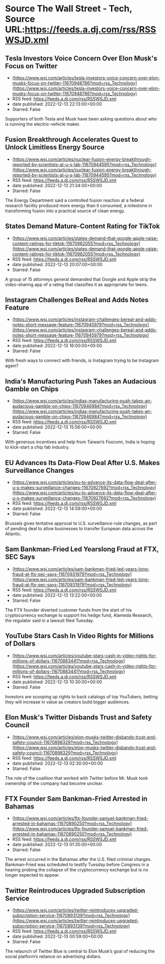 # Source The Wall Street - Tech, Source URL:https://feeds.a.dj.com/rss/RSSWSJD.xml

## Tesla Investors Voice Concern Over Elon Musk's Focus on Twitter
 - [https://www.wsj.com/articles/tesla-investors-voice-concern-over-elon-musks-focus-on-twitter-11670948786?mod=rss_Technology](https://www.wsj.com/articles/tesla-investors-voice-concern-over-elon-musks-focus-on-twitter-11670948786?mod=rss_Technology)
 - RSS feed: https://feeds.a.dj.com/rss/RSSWSJD.xml
 - date published: 2022-12-13 22:13:00+00:00
 - Starred: False

Supporters of both Tesla and Musk have been asking questions about who is running the electric-vehicle maker.

## Fusion Breakthrough Accelerates Quest to Unlock Limitless Energy Source
 - [https://www.wsj.com/articles/nuclear-fusion-energy-breakthrough-reported-by-scientists-at-u-s-lab-11670944595?mod=rss_Technology](https://www.wsj.com/articles/nuclear-fusion-energy-breakthrough-reported-by-scientists-at-u-s-lab-11670944595?mod=rss_Technology)
 - RSS feed: https://feeds.a.dj.com/rss/RSSWSJD.xml
 - date published: 2022-12-13 21:34:00+00:00
 - Starred: False

The Energy Department said a controlled fusion reaction at a federal research facility produced more energy than it consumed, a milestone in transforming fusion into a practical source of clean energy.

## States Demand Mature-Content Rating for TikTok
 - [https://www.wsj.com/articles/states-demand-that-google-apple-raise-content-ratings-for-tiktok-11670962055?mod=rss_Technology](https://www.wsj.com/articles/states-demand-that-google-apple-raise-content-ratings-for-tiktok-11670962055?mod=rss_Technology)
 - RSS feed: https://feeds.a.dj.com/rss/RSSWSJD.xml
 - date published: 2022-12-13 20:07:00+00:00
 - Starred: False

A group of 15 attorneys general demanded that Google and Apple strip the video-sharing app of a rating that classifies it as appropriate for teens.

## Instagram Challenges BeReal and Adds Notes Feature
 - [https://www.wsj.com/articles/instagram-challenges-bereal-and-adds-notes-short-message-feature-11670945979?mod=rss_Technology](https://www.wsj.com/articles/instagram-challenges-bereal-and-adds-notes-short-message-feature-11670945979?mod=rss_Technology)
 - RSS feed: https://feeds.a.dj.com/rss/RSSWSJD.xml
 - date published: 2022-12-13 16:00:00+00:00
 - Starred: False

With fresh ways to connect with friends, is Instagram trying to be Instagram again?

## India's Manufacturing Push Takes an Audacious Gamble on Chips
 - [https://www.wsj.com/articles/indias-manufacturing-push-takes-an-audacious-gamble-on-chips-11670946984?mod=rss_Technology](https://www.wsj.com/articles/indias-manufacturing-push-takes-an-audacious-gamble-on-chips-11670946984?mod=rss_Technology)
 - RSS feed: https://feeds.a.dj.com/rss/RSSWSJD.xml
 - date published: 2022-12-13 15:56:00+00:00
 - Starred: False

With generous incentives and help from Taiwan’s Foxconn, India is hoping to kick-start a chip fab industry.

## EU Advances Its Data-Flow Deal After U.S. Makes Surveillance Changes
 - [https://www.wsj.com/articles/eu-to-advance-its-data-flow-deal-after-u-s-makes-surveillance-changes-11670927692?mod=rss_Technology](https://www.wsj.com/articles/eu-to-advance-its-data-flow-deal-after-u-s-makes-surveillance-changes-11670927692?mod=rss_Technology)
 - RSS feed: https://feeds.a.dj.com/rss/RSSWSJD.xml
 - date published: 2022-12-13 14:59:00+00:00
 - Starred: False

Brussels gives tentative approval to U.S. surveillance-rule changes, as part of pending deal to allow businesses to transfer European data across the Atlantic.

## Sam Bankman-Fried Led Yearslong Fraud at FTX, SEC Says
 - [https://www.wsj.com/articles/sam-bankman-fried-led-years-long-fraud-at-ftx-sec-says-11670931979?mod=rss_Technology](https://www.wsj.com/articles/sam-bankman-fried-led-years-long-fraud-at-ftx-sec-says-11670931979?mod=rss_Technology)
 - RSS feed: https://feeds.a.dj.com/rss/RSSWSJD.xml
 - date published: 2022-12-13 13:22:00+00:00
 - Starred: False

The FTX founder diverted customer funds from the start of his cryptocurrency exchange to support his hedge fund, Alameda Research, the regulator said in a lawsuit filed Tuesday.

## YouTube Stars Cash In Video Rights for Millions of Dollars
 - [https://www.wsj.com/articles/youtube-stars-cash-in-video-rights-for-millions-of-dollars-11670883441?mod=rss_Technology](https://www.wsj.com/articles/youtube-stars-cash-in-video-rights-for-millions-of-dollars-11670883441?mod=rss_Technology)
 - RSS feed: https://feeds.a.dj.com/rss/RSSWSJD.xml
 - date published: 2022-12-13 10:30:00+00:00
 - Starred: False

Investors are scooping up rights to back catalogs of top YouTubers, betting they will increase in value as creators build bigger audiences.

## Elon Musk's Twitter Disbands Trust and Safety Council
 - [https://www.wsj.com/articles/elon-musks-twitter-disbands-trust-and-safety-council-11670898329?mod=rss_Technology](https://www.wsj.com/articles/elon-musks-twitter-disbands-trust-and-safety-council-11670898329?mod=rss_Technology)
 - RSS feed: https://feeds.a.dj.com/rss/RSSWSJD.xml
 - date published: 2022-12-13 02:30:00+00:00
 - Starred: False

The role of the coalition that worked with Twitter before Mr. Musk took ownership of the company had become unclear.

## FTX Founder Sam Bankman-Fried Arrested in Bahamas
 - [https://www.wsj.com/articles/ftx-founder-samuel-bankman-fried-arrested-in-bahamas-11670890250?mod=rss_Technology](https://www.wsj.com/articles/ftx-founder-samuel-bankman-fried-arrested-in-bahamas-11670890250?mod=rss_Technology)
 - RSS feed: https://feeds.a.dj.com/rss/RSSWSJD.xml
 - date published: 2022-12-13 01:35:00+00:00
 - Starred: False

The arrest occurred in the Bahamas after the U.S. filed criminal charges. Bankman-Fried was scheduled to testify Tuesday before Congress in a hearing probing the collapse of the cryptocurrency exchange but is no longer expected to appear.

## Twitter Reintroduces Upgraded Subscription Service
 - [https://www.wsj.com/articles/twitter-reintroduces-upgraded-subscription-service-11670893139?mod=rss_Technology](https://www.wsj.com/articles/twitter-reintroduces-upgraded-subscription-service-11670893139?mod=rss_Technology)
 - RSS feed: https://feeds.a.dj.com/rss/RSSWSJD.xml
 - date published: 2022-12-13 00:59:00+00:00
 - Starred: False

The relaunch of Twitter Blue is central to Elon Musk’s goal of reducing the social platform’s reliance on advertising dollars.

